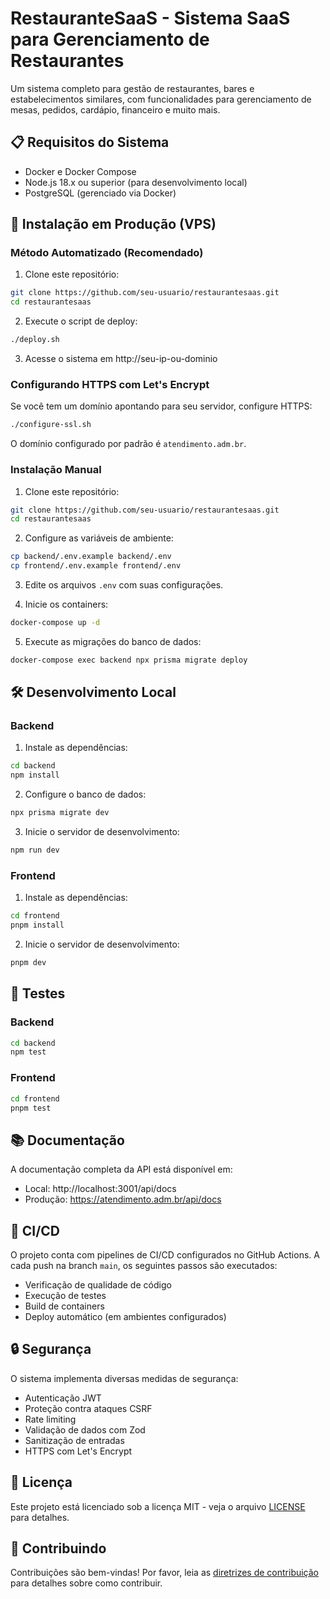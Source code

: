 # RestauranteSaaS - Sistema SaaS para Gerenciamento de Restaurantes

Um sistema completo para gestão de restaurantes, bares e estabelecimentos similares, com funcionalidades para gerenciamento de mesas, pedidos, cardápio, financeiro e muito mais.

## 📋 Requisitos do Sistema

- Docker e Docker Compose
- Node.js 18.x ou superior (para desenvolvimento local)
- PostgreSQL (gerenciado via Docker)

## 🚀 Instalação em Produção (VPS)

### Método Automatizado (Recomendado)

1. Clone este repositório:
```bash
git clone https://github.com/seu-usuario/restaurantesaas.git
cd restaurantesaas
```

2. Execute o script de deploy:
```bash
./deploy.sh
```

3. Acesse o sistema em http://seu-ip-ou-dominio

### Configurando HTTPS com Let's Encrypt

Se você tem um domínio apontando para seu servidor, configure HTTPS:

```bash
./configure-ssl.sh
```

O domínio configurado por padrão é `atendimento.adm.br`.

### Instalação Manual

1. Clone este repositório:
```bash
git clone https://github.com/seu-usuario/restaurantesaas.git
cd restaurantesaas
```

2. Configure as variáveis de ambiente:
```bash
cp backend/.env.example backend/.env
cp frontend/.env.example frontend/.env
```

3. Edite os arquivos `.env` com suas configurações.

4. Inicie os containers:
```bash
docker-compose up -d
```

5. Execute as migrações do banco de dados:
```bash
docker-compose exec backend npx prisma migrate deploy
```

## 🛠️ Desenvolvimento Local

### Backend

1. Instale as dependências:
```bash
cd backend
npm install
```

2. Configure o banco de dados:
```bash
npx prisma migrate dev
```

3. Inicie o servidor de desenvolvimento:
```bash
npm run dev
```

### Frontend

1. Instale as dependências:
```bash
cd frontend
pnpm install
```

2. Inicie o servidor de desenvolvimento:
```bash
pnpm dev
```

## 🧪 Testes

### Backend
```bash
cd backend
npm test
```

### Frontend
```bash
cd frontend
pnpm test
```

## 📚 Documentação

A documentação completa da API está disponível em:
- Local: http://localhost:3001/api/docs
- Produção: https://atendimento.adm.br/api/docs

## 🔄 CI/CD

O projeto conta com pipelines de CI/CD configurados no GitHub Actions. A cada push na branch `main`, os seguintes passos são executados:
- Verificação de qualidade de código
- Execução de testes
- Build de containers
- Deploy automático (em ambientes configurados)

## 🔒 Segurança

O sistema implementa diversas medidas de segurança:
- Autenticação JWT
- Proteção contra ataques CSRF
- Rate limiting
- Validação de dados com Zod
- Sanitização de entradas
- HTTPS com Let's Encrypt

## 📝 Licença

Este projeto está licenciado sob a licença MIT - veja o arquivo [LICENSE](LICENSE) para detalhes.

## 🤝 Contribuindo

Contribuições são bem-vindas! Por favor, leia as [diretrizes de contribuição](CONTRIBUTING.md) para detalhes sobre como contribuir. 